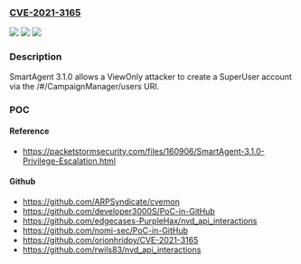 ### [CVE-2021-3165](https://cve.mitre.org/cgi-bin/cvename.cgi?name=CVE-2021-3165)
![](https://img.shields.io/static/v1?label=Product&message=n%2Fa&color=blue)
![](https://img.shields.io/static/v1?label=Version&message=n%2Fa&color=blue)
![](https://img.shields.io/static/v1?label=Vulnerability&message=n%2Fa&color=brighgreen)

### Description

SmartAgent 3.1.0 allows a ViewOnly attacker to create a SuperUser account via the /#/CampaignManager/users URI.

### POC

#### Reference
- https://packetstormsecurity.com/files/160906/SmartAgent-3.1.0-Privilege-Escalation.html

#### Github
- https://github.com/ARPSyndicate/cvemon
- https://github.com/developer3000S/PoC-in-GitHub
- https://github.com/edgecases-PurpleHax/nvd_api_interactions
- https://github.com/nomi-sec/PoC-in-GitHub
- https://github.com/orionhridoy/CVE-2021-3165
- https://github.com/rwils83/nvd_api_interactions

